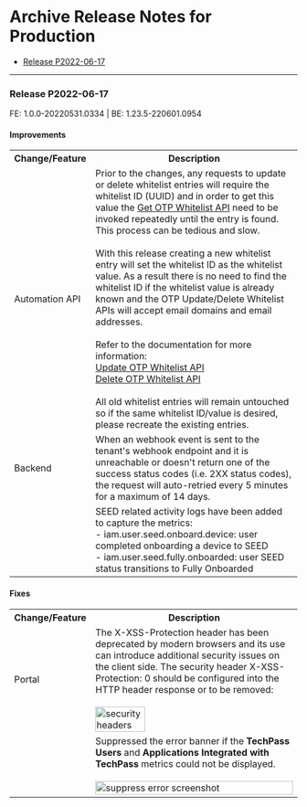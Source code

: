 # Archive Release Notes for Production
- [Release P2022-06-17](#Release-P2022-06-17)
---
### Release P2022-06-17
FE: 1.0.0-20220531.0334 | BE: 1.23.5-220601.0954
#### Improvements
<table>
  <tr>
    <th>Change/Feature</th>
    <th>Description</th>
  </tr>
  <tr>
    <td>Automation API</td>
    <td>
    Prior to the changes, any requests to update or delete whitelist entries will require the whitelist ID (UUID) and in order to get this value the 
    <a target="_blank" href="https://docs.developer.tech.gov.sg/docs/techpass-automation-api/#tag/OTP/paths/~1otp~1namespace~1{namespace}~1apps~1{appid}~1whitelists/get">Get OTP Whitelist API</a> need to be invoked repeatedly until the entry is found. This process can be tedious and slow.
    <br><br>
    With this release creating a new whitelist entry will set the whitelist ID as the whitelist value. As a result there is no need to find the whitelist ID if the whitelist value is already known and the OTP Update/Delete Whitelist APIs will accept email domains and email addresses.  
    <br><br>
    Refer to the documentation for more information:
    <br>
    <a target="_blank" href="https://docs.developer.tech.gov.sg/docs/techpass-automation-api/#tag/OTP/paths/~1otp~1namespace~1{namespace}~1apps~1{appid}~1whitelists~1{whitelistid}/put">Update OTP Whitelist API</a>
    <br>
    <a target="_blank" href="https://docs.developer.tech.gov.sg/docs/techpass-automation-api/#tag/OTP/paths/~1otp~1namespace~1{namespace}~1apps~1{appid}~1whitelists~1{whitelistid}/delete">Delete OTP Whitelist API </a>
    <br><br>
    All old whitelist entries will remain untouched so if the same whitelist ID/value is desired, please recreate the existing entries.
    </td>
  </tr>
  <tr>
    <td>Backend</td>
    <td>
    When an webhook event is sent to the tenant's webhook endpoint and it is unreachable or doesn't return one of the success status codes (i.e. 2XX status codes), the request will auto-retried every 5 minutes for a maximum of 14 days.
    </td>
  </tr>
  <tr>
    <td></td>
    <td>
    SEED related activity logs have been added to capture the metrics:
    <br>
    - iam.user.seed.onboard.device: user completed onboarding a device to SEED
    <br>
    - iam.user.seed.fully.onboarded: user SEED status transitions to Fully Onboarded
    </td>
  </tr>
</table>

#### Fixes
<table>
  <tr>
    <th>Change/Feature</th>
    <th>Description</th>
  </tr>
  <tr>
    <td>Portal</td>
    <td>
    The X-XSS-Protection header has been deprecated by modern browsers and its use can introduce additional security issues on the client side. The security header X-XSS-Protection: 0 should be configured into the HTTP header response or to be removed: 
    <br><br>
    <img src="/docs/techpass-user-guide/docs/assets/whats-new/20220617_xheader.png" alt="security headers" width="50%" height="50%">
    </td>
  </tr>
  <tr>
    <td></td>
    <td>
    Suppressed the error banner if the <strong>TechPass Users</strong> and <strong>Applications Integrated with TechPass</strong> metrics could not be displayed.
    <br><br>
    <img src="/docs/techpass-user-guide/docs/assets/whats-new/20220617_suppresserror.png" alt="suppress error screenshot" width="100%" height="100%">
    </td>
  </tr>
</table>